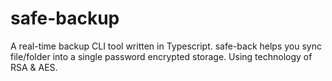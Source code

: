 # safe-backup
A real-time backup CLI tool written in Typescript. safe-back helps you sync file/folder into a single password encrypted storage. Using technology of RSA & AES.